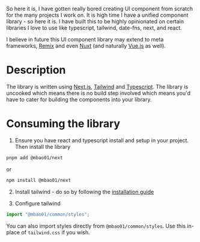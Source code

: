 
So here it is, I have gotten really bored creating UI component from scratch for the many projects I work on.
It is high time I have a unified component library - so here it is.
I have built this to be highly opinionated on certain libraries I love to use like typescript, tailwind, date-fns, next, and react.

I believe in future this UI component library may extend to meta frameworks, [Remix](https://remix.run/) and even [Nuxt](https://nuxt.com/) (and naturally [Vue.js](https://vuejs.org/) as well).


# Description

The library is written using [Next.js](https://nextjs.org/), [Tailwind](https://tailwindcss.com/) and [Typescript](https://www.typescriptlang.org/). The library is uncooked which means there is no build step involved which means you'd have to cater for building the components into your library.

# Consuming the library

1. Ensure you have react and typescript install and setup in your project.
Then install the library

```bash
pnpm add @mbao01/next
```

or

```bash
npm install @mbao01/next
```

2. Install tailwind - do so by following the [installation guide](https://tailwindcss.com/docs/installation)

3. Configure tailwind

```typescript
import "@mbao01/common/styles";
```

You can also import styles directly from `@mbao01/common/styles`. Use this in-place of `tailwind.css` if you wish.